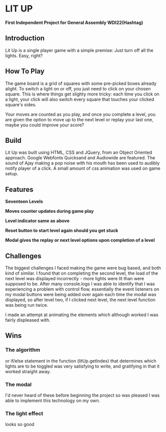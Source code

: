 # LIT UP

**First Independent Project for General Assembly WDI22(Hashtag)**

## Introduction
Lit Up is a single player game with a simple premise: Just turn off all the lights. Easy, right?

## How To Play
The game board is a grid of squares with some pre-picked boxes already alight. To switch a light on or off, you just need to click on your chosen square. This is where things get slighty more tricky: each time you click on a light, your click will also switch every square that touches your clicked square's sides.

Your moves are counted as you play, and once you complete a level, you are given the option to move up to the next level or replay your last one, maybe you could improve your score?

## Build
Lit Up was built using HTML, CSS and JQuery, from an Object Oriented approach. 
Google Webfonts Quicksand and Audiowide are featured.
The sound of Ajay making a pop noise with his mouth has been used to audibly notify player of a click.
A small amount of css animation was used on game setup.

## Features
**Seventeen Levels**

**Moves counter updates during game play**

**Level indicator same as above**

**Reset button to start level again should you get stuck**

**Modal gives the replay or next level options upon completion of a level**

## Challenges
The biggest challenges I faced making the game were bug based, and both kind of similar. I found that on completing the second level, the load of the next level was displayed incorrectly - more lights were lit than were supposed to be. After many console.logs I was able to identify that I was experiencing a problem with control flow, essentially the event listeners on my modal buttons were being added over again each time the modal was displayed, so after level two, if I clicked next level, the next level function was being run twice.

I made an attempt at animating the elements which although worked I was fairly displeased with.

## Wins
### The algorithm 
or if/else statement in the function (litUp.getIndex) that determines which lights are to be toggled was very satisfying to write, and gratifying in that it worked straight away.

### The modal
I'd never heard of these before beginning the project so was pleased I was able to implement this technology on my own.

### The light effect
looks so good
